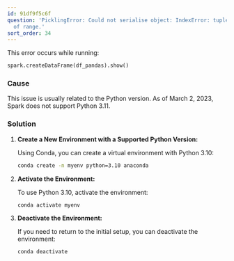 ```yaml
---
id: 91df9f5c6f
question: 'PicklingError: Could not serialise object: IndexError: tuple index out
  of range.'
sort_order: 34
---
```


This error occurs while running:

```python
spark.createDataFrame(df_pandas).show()
```

### Cause
This issue is usually related to the Python version. As of March 2, 2023, Spark does not support Python 3.11.

### Solution

1. **Create a New Environment with a Supported Python Version:**

   Using Conda, you can create a virtual environment with Python 3.10:
   
   ```bash
   conda create -n myenv python=3.10 anaconda
   ```

2. **Activate the Environment:**

   To use Python 3.10, activate the environment:
   
   ```bash
   conda activate myenv
   ```

3. **Deactivate the Environment:**

   If you need to return to the initial setup, you can deactivate the environment:
   
   ```bash
   conda deactivate
   ```